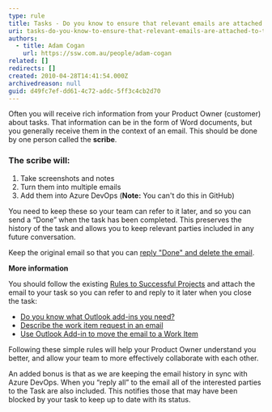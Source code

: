 ```yaml
---
type: rule
title: Tasks - Do you know to ensure that relevant emails are attached to tasks?
uri: tasks-do-you-know-to-ensure-that-relevant-emails-are-attached-to-tasks
authors:
  - title: Adam Cogan
    url: https://ssw.com.au/people/adam-cogan
related: []
redirects: []
created: 2010-04-28T14:41:54.000Z
archivedreason: null
guid: d49fc7ef-dd61-4c72-addc-5ff3c4cb2d70
---
```


Often you will receive rich information from your Product Owner (customer) about tasks. That information can be in the form of Word documents, but you generally receive them in the context of an email. This should be done by one person called the **scribe**.

<!--endintro-->

### The scribe will:

1. Take screenshots and notes
2. Turn them into multiple emails
3. Add them into Azure DevOps (**Note:** You can't do this in GitHub)

You need to keep these so your team can refer to it later, and so you can send a “Done” when the task has been completed. This preserves the history of the task and allows you to keep relevant parties included in any future conversation.

Keep the original email so that you can [reply "Done" and delete the email](/dones-do-you-reply-done-and-delete-the-original-email).

**More information**

You should follow the existing [Rules to Successful Projects](/rules-to-successful-projects) and attach the email to your task so you can refer to and reply to it later when you close the task:

* [Do you know what Outlook add-ins you need?](https://www.ssw.com.au/ssw/standards/rules/RulesToBetterProjectManagementWithTFS.aspx#OutlookAddin)
* [Describe the work item request in an email](https://www.ssw.com.au/ssw/standards/rules/RulesToBetterProjectManagementWithTFS.aspx#WorkItemEmail)
* [Use Outlook Add-in to move the email to a Work Item](https://www.ssw.com.au/ssw/standards/rules/RulesToBetterProjectManagementWithTFS.aspx#TeamCompanionWorkItem)

Following these simple rules will help your Product Owner understand you better, and allow your team to more effectively collaborate with each other.

An added bonus is that as we are keeping the email history in sync with Azure DevOps. When you “reply all” to the email all of the interested parties to the Task are also included. This notifies those that may have been blocked by your task to keep up to date with its status.
